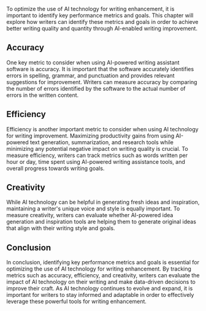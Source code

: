 
To optimize the use of AI technology for writing enhancement, it is important to identify key performance metrics and goals. This chapter will explore how writers can identify these metrics and goals in order to achieve better writing quality and quantity through AI-enabled writing improvement.

Accuracy
--------

One key metric to consider when using AI-powered writing assistant software is accuracy. It is important that the software accurately identifies errors in spelling, grammar, and punctuation and provides relevant suggestions for improvement. Writers can measure accuracy by comparing the number of errors identified by the software to the actual number of errors in the written content.

Efficiency
----------

Efficiency is another important metric to consider when using AI technology for writing improvement. Maximizing productivity gains from using AI-powered text generation, summarization, and research tools while minimizing any potential negative impact on writing quality is crucial. To measure efficiency, writers can track metrics such as words written per hour or day, time spent using AI-powered writing assistance tools, and overall progress towards writing goals.

Creativity
----------

While AI technology can be helpful in generating fresh ideas and inspiration, maintaining a writer's unique voice and style is equally important. To measure creativity, writers can evaluate whether AI-powered idea generation and inspiration tools are helping them to generate original ideas that align with their writing style and goals.

Conclusion
----------

In conclusion, identifying key performance metrics and goals is essential for optimizing the use of AI technology for writing enhancement. By tracking metrics such as accuracy, efficiency, and creativity, writers can evaluate the impact of AI technology on their writing and make data-driven decisions to improve their craft. As AI technology continues to evolve and expand, it is important for writers to stay informed and adaptable in order to effectively leverage these powerful tools for writing enhancement.
